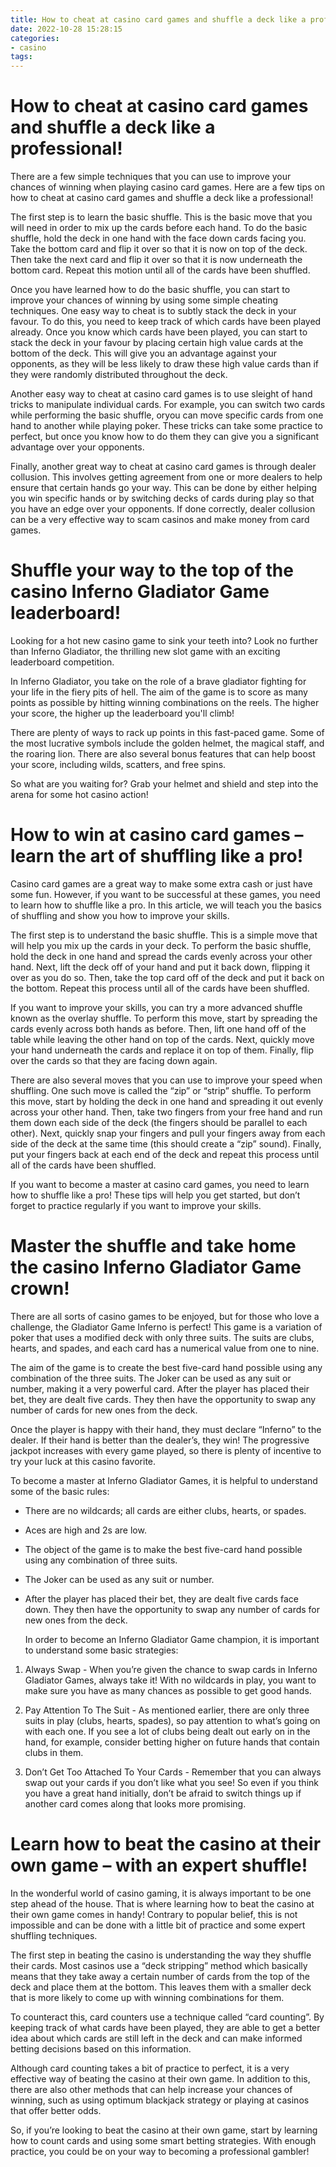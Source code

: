 ```yaml
---
title: How to cheat at casino card games and shuffle a deck like a professional!
date: 2022-10-28 15:28:15
categories:
- casino
tags:
---
```



#  How to cheat at casino card games and shuffle a deck like a professional!

There are a few simple techniques that you can use to improve your chances of winning when playing casino card games. Here are a few tips on how to cheat at casino card games and shuffle a deck like a professional!

The first step is to learn the basic shuffle. This is the basic move that you will need in order to mix up the cards before each hand. To do the basic shuffle, hold the deck in one hand with the face down cards facing you. Take the bottom card and flip it over so that it is now on top of the deck. Then take the next card and flip it over so that it is now underneath the bottom card. Repeat this motion until all of the cards have been shuffled.

Once you have learned how to do the basic shuffle, you can start to improve your chances of winning by using some simple cheating techniques. One easy way to cheat is to subtly stack the deck in your favour. To do this, you need to keep track of which cards have been played already. Once you know which cards have been played, you can start to stack the deck in your favour by placing certain high value cards at the bottom of the deck. This will give you an advantage against your opponents, as they will be less likely to draw these high value cards than if they were randomly distributed throughout the deck.

Another easy way to cheat at casino card games is to use sleight of hand tricks to manipulate individual cards. For example, you can switch two cards while performing the basic shuffle, oryou can move specific cards from one hand to another while playing poker. These tricks can take some practice to perfect, but once you know how to do them they can give you a significant advantage over your opponents.

Finally, another great way to cheat at casino card games is through dealer collusion. This involves getting agreement from one or more dealers to help ensure that certain hands go your way. This can be done by either helping you win specific hands or by switching decks of cards during play so that you have an edge over your opponents. If done correctly, dealer collusion can be a very effective way to scam casinos and make money from card games.

#  Shuffle your way to the top of the casino Inferno Gladiator Game leaderboard!

Looking for a hot new casino game to sink your teeth into? Look no further than Inferno Gladiator, the thrilling new slot game with an exciting leaderboard competition.

In Inferno Gladiator, you take on the role of a brave gladiator fighting for your life in the fiery pits of hell. The aim of the game is to score as many points as possible by hitting winning combinations on the reels. The higher your score, the higher up the leaderboard you'll climb!

There are plenty of ways to rack up points in this fast-paced game. Some of the most lucrative symbols include the golden helmet, the magical staff, and the roaring lion. There are also several bonus features that can help boost your score, including wilds, scatters, and free spins.

So what are you waiting for? Grab your helmet and shield and step into the arena for some hot casino action!

#  How to win at casino card games – learn the art of shuffling like a pro!

Casino card games are a great way to make some extra cash or just have some fun. However, if you want to be successful at these games, you need to learn how to shuffle like a pro. In this article, we will teach you the basics of shuffling and show you how to improve your skills.

The first step is to understand the basic shuffle. This is a simple move that will help you mix up the cards in your deck. To perform the basic shuffle, hold the deck in one hand and spread the cards evenly across your other hand. Next, lift the deck off of your hand and put it back down, flipping it over as you do so. Then, take the top card off of the deck and put it back on the bottom. Repeat this process until all of the cards have been shuffled.

If you want to improve your skills, you can try a more advanced shuffle known as the overlay shuffle. To perform this move, start by spreading the cards evenly across both hands as before. Then, lift one hand off of the table while leaving the other hand on top of the cards. Next, quickly move your hand underneath the cards and replace it on top of them. Finally, flip over the cards so that they are facing down again.

There are also several moves that you can use to improve your speed when shuffling. One such move is called the “zip” or “strip” shuffle. To perform this move, start by holding the deck in one hand and spreading it out evenly across your other hand. Then, take two fingers from your free hand and run them down each side of the deck (the fingers should be parallel to each other). Next, quickly snap your fingers and pull your fingers away from each side of the deck at the same time (this should create a “zip” sound). Finally, put your fingers back at each end of the deck and repeat this process until all of the cards have been shuffled.

If you want to become a master at casino card games, you need to learn how to shuffle like a pro! These tips will help you get started, but don’t forget to practice regularly if you want to improve your skills.

#  Master the shuffle and take home the casino Inferno Gladiator Game crown!

There are all sorts of casino games to be enjoyed, but for those who love a challenge, the Gladiator Game Inferno is perfect! This game is a variation of poker that uses a modified deck with only three suits. The suits are clubs, hearts, and spades, and each card has a numerical value from one to nine.

The aim of the game is to create the best five-card hand possible using any combination of the three suits. The Joker can be used as any suit or number, making it a very powerful card. After the player has placed their bet, they are dealt five cards. They then have the opportunity to swap any number of cards for new ones from the deck.

Once the player is happy with their hand, they must declare “Inferno” to the dealer. If their hand is better than the dealer’s, they win! The progressive jackpot increases with every game played, so there is plenty of incentive to try your luck at this casino favorite.

To become a master at Inferno Gladiator Games, it is helpful to understand some of the basic rules:

- There are no wildcards; all cards are either clubs, hearts, or spades.
- Aces are high and 2s are low.
- The object of the game is to make the best five-card hand possible using any combination of three suits.
- The Joker can be used as any suit or number.
- After the player has placed their bet, they are dealt five cards face down. They then have the opportunity to swap any number of cards for new ones from the deck.

    In order to become an Inferno Gladiator Game champion, it is important to understand some basic strategies: 

 1) Always Swap - When you’re given the chance to swap cards in Inferno Gladiator Games, always take it! With no wildcards in play, you want to make sure you have as many chances as possible to get good hands. 
2) Pay Attention To The Suit - As mentioned earlier, there are only three suits in play (clubs, hearts, spades), so pay attention to what’s going on with each one. If you see a lot of clubs being dealt out early on in the hand, for example, consider betting higher on future hands that contain clubs in them. 

 3) Don’t Get Too Attached To Your Cards - Remember that you can always swap out your cards if you don’t like what you see! So even if you think you have a great hand initially, don’t be afraid to switch things up if another card comes along that looks more promising.

#  Learn how to beat the casino at their own game – with an expert shuffle!

In the wonderful world of casino gaming, it is always important to be one step ahead of the house. That is where learning how to beat the casino at their own game comes in handy! Contrary to popular belief, this is not impossible and can be done with a little bit of practice and some expert shuffling techniques.

The first step in beating the casino is understanding the way they shuffle their cards. Most casinos use a “deck stripping” method which basically means that they take away a certain number of cards from the top of the deck and place them at the bottom. This leaves them with a smaller deck that is more likely to come up with winning combinations for them.

To counteract this, card counters use a technique called “card counting”. By keeping track of what cards have been played, they are able to get a better idea about which cards are still left in the deck and can make informed betting decisions based on this information.

Although card counting takes a bit of practice to perfect, it is a very effective way of beating the casino at their own game. In addition to this, there are also other methods that can help increase your chances of winning, such as using optimum blackjack strategy or playing at casinos that offer better odds.

So, if you’re looking to beat the casino at their own game, start by learning how to count cards and using some smart betting strategies. With enough practice, you could be on your way to becoming a professional gambler!